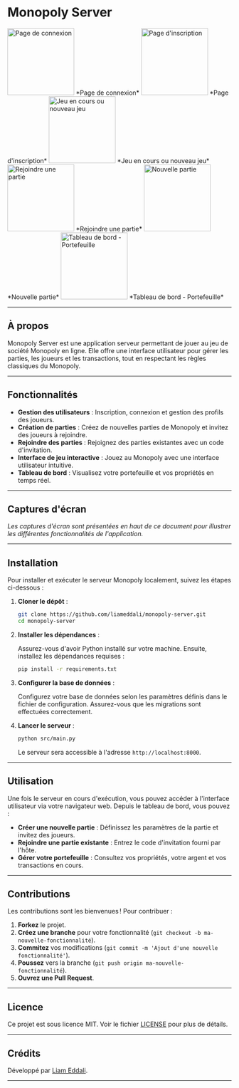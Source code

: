 # Monopoly Server

<img src="https://github.com/user-attachments/assets/9e17919b-de3f-4d07-80cc-afb2277a8795" alt="Page de connexion" height="150px" width="150px">
*Page de connexion*

<img src="https://github.com/user-attachments/assets/613aa667-d11f-448a-b377-42605af19274" alt="Page d'inscription" height="150px" width="150px">
*Page d'inscription*

<img src="https://github.com/user-attachments/assets/b6c056dc-8d85-4c53-a0e7-a1761297431e" alt="Jeu en cours ou nouveau jeu" height="150px" width="150px">
*Jeu en cours ou nouveau jeu*

<img src="https://github.com/user-attachments/assets/9eb9793a-0375-4082-a4c0-fb63e6427ddf" alt="Rejoindre une partie" height="150px" width="150px">
*Rejoindre une partie*

<img src="https://github.com/user-attachments/assets/dd533d74-c521-499e-afa7-bc6b9172cf63" alt="Nouvelle partie" height="150px" width="150px">
*Nouvelle partie*

<img src="https://github.com/user-attachments/assets/dff69b88-239a-4810-8421-359785f1a375" alt="Tableau de bord - Portefeuille" height="150px" width="150px">
*Tableau de bord - Portefeuille*

---

## À propos

Monopoly Server est une application serveur permettant de jouer au jeu de société Monopoly en ligne. Elle offre une interface utilisateur pour gérer les parties, les joueurs et les transactions, tout en respectant les règles classiques du Monopoly.

---

## Fonctionnalités

- **Gestion des utilisateurs** : Inscription, connexion et gestion des profils des joueurs.
- **Création de parties** : Créez de nouvelles parties de Monopoly et invitez des joueurs à rejoindre.
- **Rejoindre des parties** : Rejoignez des parties existantes avec un code d'invitation.
- **Interface de jeu interactive** : Jouez au Monopoly avec une interface utilisateur intuitive.
- **Tableau de bord** : Visualisez votre portefeuille et vos propriétés en temps réel.

---

## Captures d'écran

*Les captures d'écran sont présentées en haut de ce document pour illustrer les différentes fonctionnalités de l'application.*

---

## Installation

Pour installer et exécuter le serveur Monopoly localement, suivez les étapes ci-dessous :

1. **Cloner le dépôt** :

   ```bash
   git clone https://github.com/liameddali/monopoly-server.git
   cd monopoly-server
   ```

2. **Installer les dépendances** :

   Assurez-vous d'avoir Python installé sur votre machine. Ensuite, installez les dépendances requises :

   ```bash
   pip install -r requirements.txt
   ```

3. **Configurer la base de données** :

   Configurez votre base de données selon les paramètres définis dans le fichier de configuration. Assurez-vous que les migrations sont effectuées correctement.

4. **Lancer le serveur** :

   ```bash
   python src/main.py
   ```

   Le serveur sera accessible à l'adresse `http://localhost:8000`.

---

## Utilisation

Une fois le serveur en cours d'exécution, vous pouvez accéder à l'interface utilisateur via votre navigateur web. Depuis le tableau de bord, vous pouvez :

- **Créer une nouvelle partie** : Définissez les paramètres de la partie et invitez des joueurs.
- **Rejoindre une partie existante** : Entrez le code d'invitation fourni par l'hôte.
- **Gérer votre portefeuille** : Consultez vos propriétés, votre argent et vos transactions en cours.

---

## Contributions

Les contributions sont les bienvenues ! Pour contribuer :

1. **Forkez** le projet.
2. **Créez une branche** pour votre fonctionnalité (`git checkout -b ma-nouvelle-fonctionnalité`).
3. **Commitez** vos modifications (`git commit -m 'Ajout d'une nouvelle fonctionnalité'`).
4. **Poussez** vers la branche (`git push origin ma-nouvelle-fonctionnalité`).
5. **Ouvrez une Pull Request**.

---

## Licence

Ce projet est sous licence MIT. Voir le fichier [LICENSE](https://github.com/liameddali/monopoly-server/blob/main/LICENSE) pour plus de détails.

---

## Crédits

Développé par [Liam Eddali](https://github.com/liameddali).

---
